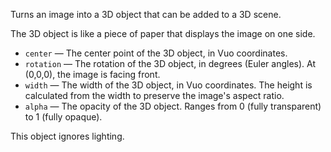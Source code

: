 Turns an image into a 3D object that can be added to a 3D scene. 

The 3D object is like a piece of paper that displays the image on one side.

   - `center` — The center point of the 3D object, in Vuo coordinates.
   - `rotation` — The rotation of the 3D object, in degrees (Euler angles). At (0,0,0), the image is facing front.
   - `width` — The width of the 3D object, in Vuo coordinates. The height is calculated from the width to preserve the image's aspect ratio.
   - `alpha` — The opacity of the 3D object. Ranges from 0 (fully transparent) to 1 (fully opaque). 

This object ignores lighting.
